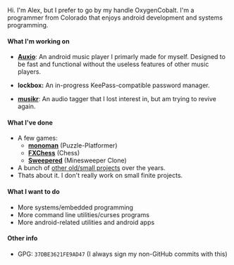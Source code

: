 Hi. I'm Alex, but I prefer to go by my handle OxygenCobalt. I'm a programmer from Colorado that enjoys android development and systems programming.

#### What I'm working on

- [**Auxio**](https://github.com/OxygenCobalt/Auxio): An android music player I primarly made for myself. Designed to be
fast and functional without the useless features of other music players.

- **lockbox:** An in-progress KeePass-compatible password manager.

- [**musikr**](https://github.com/OxygenCobalt/musikr): An audio tagger that I lost interest in, but am trying to revive again.

#### What I've done

- A few games:
  - [**monoman**](https://github.com/OxygenCobalt/monoman) (Puzzle-Platformer)
  - [**FXChess**](https://github.com/OxygenCobalt/FXChess) (Chess)
  - [**Sweepered**](https://github.com/OxygenCobalt/Sweepered) (Minesweeper Clone)
- A bunch of [other old/small projects](https://github.com/OxygenCobalt/Project-Archive) over the years.
- Thats about it. I don't really work on small finite projects.

#### What I want to do

- More systems/embedded programming
- More command line utilities/curses programs
- More android-related utilities and android apps

#### Other info

- GPG: `37DBE3621FE9AD47` (I always sign my non-GitHub commits with this)
